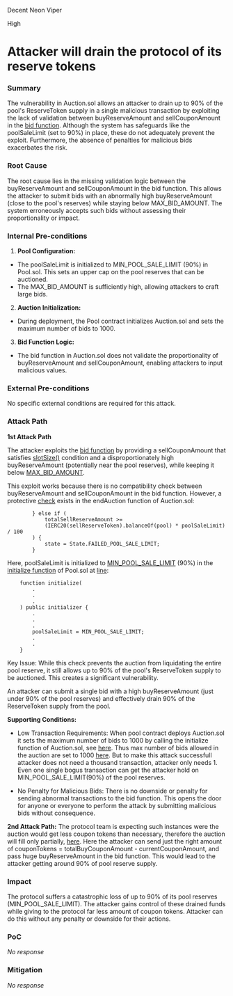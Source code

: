Decent Neon Viper

High

# Attacker will drain the protocol of its reserve tokens

### Summary

The vulnerability in Auction.sol allows an attacker to drain up to 90% of the pool's ReserveToken supply in a single malicious transaction by exploiting the lack of validation between buyReserveAmount and sellCouponAmount in the [bid function](https://github.com/sherlock-audit/2024-12-plaza-finance/blob/main/plaza-evm/src/Auction.sol#L125). Although the system has safeguards like the poolSaleLimit (set to 90%) in place, these do not adequately prevent the exploit. Furthermore, the absence of penalties for malicious bids exacerbates the risk.

### Root Cause

The root cause lies in the missing validation logic between the buyReserveAmount and sellCouponAmount in the bid function. This allows the attacker to submit bids with an abnormally high buyReserveAmount (close to the pool's reserves) while staying below MAX_BID_AMOUNT. The system erroneously accepts such bids without assessing their proportionality or impact.



### Internal Pre-conditions

1. **Pool Configuration:**

- The poolSaleLimit is initialized to MIN_POOL_SALE_LIMIT (90%) in Pool.sol. This sets an upper cap on the pool reserves that can be auctioned.
- The MAX_BID_AMOUNT is sufficiently high, allowing attackers to craft large bids.

2. **Auction Initialization:**

- During deployment, the Pool contract initializes Auction.sol and sets the maximum number of bids to 1000.

3. **Bid Function Logic:**

- The bid function in Auction.sol does not validate the proportionality of buyReserveAmount and sellCouponAmount, enabling attackers to input malicious values.

### External Pre-conditions

No specific external conditions are required for this attack.

### Attack Path

**1st Attack Path**

The attacker exploits the [bid function](https://github.com/sherlock-audit/2024-12-plaza-finance/blob/main/plaza-evm/src/Auction.sol#L125) by providing a sellCouponAmount that satisfies [slotSize()](https://github.com/sherlock-audit/2024-12-plaza-finance/blob/main/plaza-evm/src/Auction.sol#L382) condition and a disproportionately high buyReserveAmount (potentially near the pool reserves), while keeping it below [MAX_BID_AMOUNT](https://github.com/sherlock-audit/2024-12-plaza-finance/blob/main/plaza-evm/src/Auction.sol#L76).

This exploit works because there is no compatibility check between buyReserveAmount and sellCouponAmount in the bid function. However, a protective [check](https://github.com/sherlock-audit/2024-12-plaza-finance/blob/main/plaza-evm/src/Auction.sol#L341) exists in the endAuction function of Auction.sol:
```solidity
        } else if (
            totalSellReserveAmount >=
            (IERC20(sellReserveToken).balanceOf(pool) * poolSaleLimit) / 100
        ) {
            state = State.FAILED_POOL_SALE_LIMIT;
        }
```
Here, poolSaleLimit is initialized to [MIN_POOL_SALE_LIMIT](https://github.com/sherlock-audit/2024-12-plaza-finance/blob/main/plaza-evm/src/Pool.sol#L39) (90%) in the [initialize function](https://github.com/sherlock-audit/2024-12-plaza-finance/blob/main/plaza-evm/src/Pool.sol#L135)  of Pool.sol at [line](https://github.com/sherlock-audit/2024-12-plaza-finance/blob/main/plaza-evm/src/Pool.sol#L165):
```solidity
    function initialize(
        .
        .
        .
    ) public initializer {
        .
        .
        .
        poolSaleLimit = MIN_POOL_SALE_LIMIT;
        .
        .
    }
```

Key Issue:
While this check prevents the auction from liquidating the entire pool reserve, it still allows up to 90% of the pool's ReserveToken supply to be auctioned. This creates a significant vulnerability.

An attacker can submit a single bid with a high buyReserveAmount (just under 90% of the pool reserves) and effectively drain 90% of the ReserveToken supply from the pool.

**Supporting Conditions:**

- Low Transaction Requirements:
When pool contract deploys Auction.sol it sets the maximum number of bids to 1000 by calling the initialize function of Auction.sol, see [here](https://github.com/sherlock-audit/2024-12-plaza-finance/blob/main/plaza-evm/src/Pool.sol#L560). 
Thus max number of bids allowed in the auction are set to 1000 [here](https://github.com/sherlock-audit/2024-12-plaza-finance/blob/main/plaza-evm/src/Auction.sol#L108). 
But to make this attack successfull attacker does not need a thousand transaction, attacker only needs 1. Even one single bogus transaction can get the attacker hold on MIN_POOL_SALE_LIMIT(90%) of the pool reserves.  

- No Penalty for Malicious Bids:
There is no downside or penalty for sending abnormal transactions to the bid function. This opens the door for anyone or everyone to perform the attack by submitting malicious bids without consequence.


**2nd Attack Path:**
The protocol team is expecting such instances were the  auction would get less coupon tokens than necessary, therefore the auction will fill only partially, [here](https://github.com/sherlock-audit/2024-12-plaza-finance/blob/main/plaza-evm/src/Auction.sol#L339).
Here the attacker can send just the right amount of couponTokens = totalBuyCouponAmount - currentCouponAmount,  and pass huge buyReserveAmount in the bid function.
This would lead to the attacker getting around 90% of pool reserve supply.



### Impact

The protocol suffers a catastrophic loss of up to 90% of its pool reserves (MIN_POOL_SALE_LIMIT). The attacker gains control of these drained funds while giving to the protocol far less amount of coupon tokens. Attacker can do this without any penalty or downside for their actions.

### PoC

_No response_

### Mitigation

_No response_